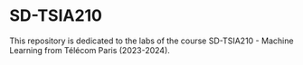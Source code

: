# SD-TSIA210

This repository is dedicated to the labs of the course SD-TSIA210 - Machine Learning from Télécom Paris (2023-2024).
